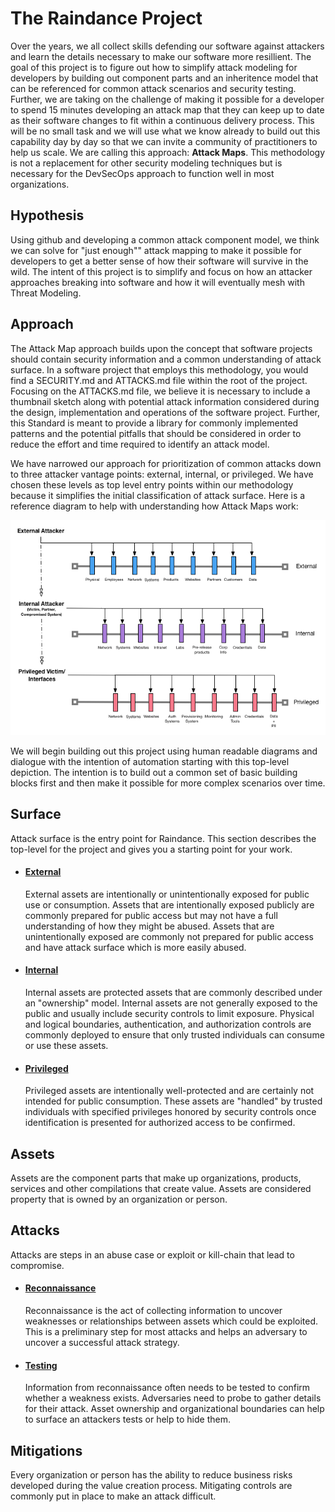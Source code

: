 # The Raindance Project

Over the years, we all collect skills defending our software against attackers and learn the details necessary to make our software more resillient.  The goal of this project is to figure out how to simplify attack modeling for developers by building out component parts and an inheritence model that can be referenced for common attack scenarios and security testing.  Further, we are taking on the challenge of making it possible for a developer to spend 15 minutes developing an attack map that they can keep up to date as their software changes to fit within a continuous delivery process. This will be no small task and we will use what we know already to build out this capability day by day so that we can invite a community of practitioners to help us scale.  We are calling this approach: **Attack Maps**. This methodology is not a replacement for other security modeling techniques but is necessary for the DevSecOps approach to function well in most organizations.

## Hypothesis

Using github and developing a common attack component model, we think we can solve for "just enough"" attack mapping to make it possible for developers to get a better sense of how their software will survive in the wild.  The intent of this project is to simplify and focus on how an attacker approaches breaking into software and how it will eventually mesh with Threat Modeling.  

## Approach

The Attack Map approach builds upon the concept that software projects should contain security information and a common understanding of attack surface.  In a software project that employs this methodology, you would find a SECURITY.md and ATTACKS.md file within the root of the project.  Focusing on the ATTACKS.md file, we believe it is necessary to include a thumbnail sketch along with potential attack information considered during the design, implementation and operations of the software project.  Further, this Standard is meant to provide a library for commonly implemented patterns and the potential pitfalls that should be considered in order to reduce the effort and time required to identify an attack model.

We have narrowed our approach for prioritization of common attacks down to three attacker vantage points: external, internal, or privileged.  We have chosen these levels as top level entry points within our methodology because it simplifies the initial classification of attack surface.  Here is a reference diagram to help with understanding how Attack Maps work:

![Top-Level Attack Map](images/attack-maps.png)

We will begin building out this project using human readable diagrams and dialogue with the intention of automation starting with this top-level depiction.  The intention is to build out a common set of basic building blocks first and then make it possible for more complex scenarios over time.

## Surface
Attack surface is the entry point for Raindance.  This section describes the top-level for the project and gives you a starting point for your work.   

* #### [External](patterns/surface/external/README.md)

	External assets are intentionally or unintentionally exposed for public use or consumption.  Assets that are intentionally exposed publicly are commonly prepared for public access but may not have a full understanding of how they might be abused.  Assets that are unintentionally exposed are commonly not prepared for public access and have attack surface which is more easily abused.

* #### [Internal](patterns/surface/internal/README.md)

	Internal assets are protected assets that are commonly described under an "ownership" model. Internal assets are not generally exposed to the public and usually include security controls to limit exposure.  Physical and logical boundaries, authentication, and authorization controls are commonly deployed to ensure that only trusted individuals can consume or use these assets.

* #### [Privileged](patterns/surface/privileged/README.md)
	
	Privileged assets are intentionally well-protected and are certainly not intended for public consumption.  These assets are "handled" by trusted individuals with specified privileges honored by security controls once identification is presented for authorized access to be confirmed.
	
## Assets
Assets are the component parts that make up organizations, products, services and other compilations that create value.  Assets are considered property that is owned by an organization or person.

## Attacks
Attacks are steps in an abuse case or exploit or kill-chain that lead to compromise.

* #### [Reconnaissance]()

	Reconnaissance is the act of collecting information to uncover weaknesses or relationships between assets which could be exploited.  This is a preliminary step for most attacks and helps an adversary to uncover a successful attack strategy.

* #### [Testing]()

	Information from reconnaissance often needs to be tested to confirm whether a weakness exists.  Adversaries need to probe to gather details for their attack.  Asset ownership and organizational boundaries can help to surface an attackers tests or help to hide them.

## Mitigations
Every organization or person has the ability to reduce business risks developed during the value creation process.  Mitigating controls are commonly put in place to make an attack difficult.



























